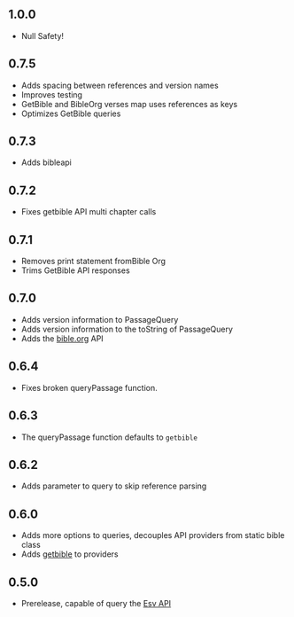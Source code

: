 ## 1.0.0
- Null Safety!

## 0.7.5
- Adds spacing between references and version names
- Improves testing
- GetBible and BibleOrg verses map uses references as keys
- Optimizes GetBible queries

## 0.7.3
- Adds bibleapi

## 0.7.2
- Fixes getbible API multi chapter calls

## 0.7.1
- Removes print statement fromBible Org
- Trims GetBible API responses

## 0.7.0
- Adds version information to PassageQuery
- Adds version information to the toString of PassageQuery
- Adds the [bible.org](https://labs.bible.org/api_web_service) API
## 0.6.4
- Fixes broken queryPassage function.

## 0.6.3
- The queryPassage function defaults to `getbible`

## 0.6.2
- Adds parameter to query to skip reference parsing

## 0.6.0
- Adds more options to queries, decouples API providers from static bible class
- Adds [getbible](https://getbible.net/api) to providers

## 0.5.0
- Prerelease, capable of query the [Esv API](https://api.esv.org/)

